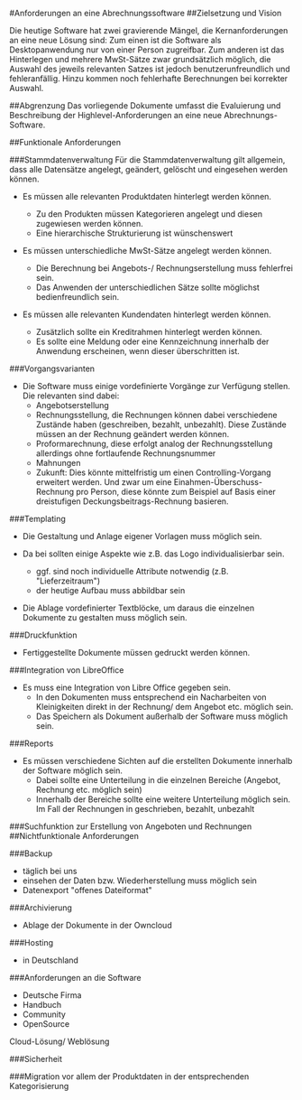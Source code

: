 #Anforderungen an eine Abrechnungssoftware
##Zielsetzung und Vision 

Die heutige Software hat zwei gravierende Mängel, die Kernanforderungen an eine neue Lösung sind:
Zum einen ist die Software als Desktopanwendung nur von einer Person zugreifbar.
Zum anderen ist das Hinterlegen und mehrere MwSt-Sätze zwar grundsätzlich möglich, die Auswahl des jeweils relevanten Satzes ist jedoch benutzerunfreundlich und fehleranfällig. Hinzu kommen noch fehlerhafte Berechnungen bei korrekter Auswahl.

##Abgrenzung
Das vorliegende Dokumente umfasst die Evaluierung und Beschreibung der Highlevel-Anforderungen an eine neue Abrechnungs-Software.


##Funktionale Anforderungen

###Stammdatenverwaltung
Für die Stammdatenverwaltung gilt allgemein, dass alle Datensätze angelegt, geändert, gelöscht und eingesehen werden können.

* Es müssen alle relevanten Produktdaten hinterlegt werden können.
    * Zu den Produkten müssen Kategorieren angelegt und diesen zugewiesen werden können.
    * Eine hierarchische Strukturierung ist wünschenswert

* Es müssen unterschiedliche MwSt-Sätze angelegt werden können.
    * Die Berechnung bei Angebots-/ Rechnungserstellung muss fehlerfrei sein.
    * Das Anwenden der unterschiedlichen Sätze sollte möglichst bedienfreundlich sein. 

* Es müssen alle relevanten Kundendaten hinterlegt werden können.
    * Zusätzlich sollte ein Kreditrahmen hinterlegt werden können. 
    * Es sollte eine Meldung oder eine Kennzeichnung innerhalb der Anwendung erscheinen, wenn dieser überschritten ist.

###Vorgangsvarianten
* Die Software muss einige vordefinierte Vorgänge zur Verfügung stellen. Die relevanten sind dabei:
    * Angebotserstellung
    * Rechnungsstellung, die Rechnungen können dabei verschiedene Zustände haben (geschreiben, bezahlt, unbezahlt). Diese Zustände müssen an der Rechnung geändert werden können.   
    * Proformarechnung, diese erfolgt analog der Rechnungsstellung allerdings ohne fortlaufende Rechnungsnummer
    * Mahnungen
    * Zukunft: Dies könnte mittelfristig um einen Controlling-Vorgang erweitert werden. Und zwar um eine  Einahmen-Überschuss-Rechnung pro Person, diese könnte zum Beispiel auf Basis einer dreistufigen Deckungsbeitrags-Rechnung basieren.
    
###Templating
* Die Gestaltung und Anlage eigener Vorlagen muss möglich sein. 
* Da bei sollten einige Aspekte wie z.B. das Logo individualisierbar sein.
    * ggf. sind noch individuelle Attribute notwendig (z.B. "Lieferzeitraum")
    * der heutige Aufbau muss abbildbar sein
    
* Die Ablage vordefinierter Textblöcke, um daraus die einzelnen Dokumente zu gestalten muss möglich sein.

###Druckfunktion 
* Fertiggestellte Dokumente müssen gedruckt werden können.


###Integration von LibreOffice
* Es muss eine Integration von Libre Office gegeben sein.
    * In den Dokumenten muss entsprechend ein Nacharbeiten von Kleinigkeiten direkt in der Rechnung/ dem Angebot etc. möglich sein.
    * Das Speichern als Dokument außerhalb der Software muss möglich sein.

###Reports
* Es müssen verschiedene Sichten auf die erstellten Dokumente innerhalb der Software möglich sein.
    * Dabei sollte eine Unterteilung in die einzelnen Bereiche (Angebot, Rechnung etc. möglich sein)
    * Innerhalb der Bereiche sollte eine weitere Unterteilung möglich sein. Im Fall der Rechnungen in geschrieben, bezahlt, unbezahlt
    


###Suchfunktion
zur Erstellung von Angeboten und Rechnungen 
##Nichtfunktionale Anforderungen

###Backup
* täglich bei uns 
* einsehen der Daten bzw. Wiederherstellung muss möglich sein
* Datenexport "offenes Dateiformat"

###Archivierung
* Ablage der Dokumente in der Owncloud

###Hosting
* in Deutschland

###Anforderungen an die Software
* Deutsche Firma
* Handbuch
* Community
* OpenSource

Cloud-Lösung/ Weblösung

###Sicherheit


###Migration
vor allem der Produktdaten in der entsprechenden Kategorisierung
